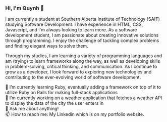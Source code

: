 ### Hi, I'm Quynh 👋

<!--
**Ever-QN/ever-qn** is a ✨ _special_ ✨ repository because its `README.md` (this file) appears on your GitHub profile.

Here are some ideas to get you started:

- 🔭 I’m currently working on ...
- 🌱 I’m currently learning ...
- 👯 I’m looking to collaborate on ...
- 🤔 I’m looking for help with ...
- 💬 Ask me about ...
- 📫 How to reach me: ...
- 😄 Pronouns: ...
- ⚡ Fun fact: ...
-->

I am currently a student at Southern Alberta Institute of Technology (SAIT) studying Software Development. I have experience in HTML, CSS, Javascript, and I'm always looking to learn more. As a software development student, I am passionate about creating innovative solutions through programming. I enjoy the challenge of tackling complex problems and finding elegant ways to solve them. 

Through my studies, I am learning a variety of programming languages and am (trying) to learn frameworks along the way, as well as developing skills in problem-solving, critical thinking, and communication. As I continue to grow as a developer, I look forward to exploring new technologies and contributing to the ever-evolving world of software development.

🌱 I’m currently learning Ruby, eventually adding a framework on top of it to utilize Ruby on Rails for making full-stack applications <br>
🔭 I’m currently working on a weather application that fetches a weather API to display the data of the city the user enters in <br>
💬 Ask me about anything! <br>
📫 How to reach me: My Linkedin which is on my portfolio website. <br>
